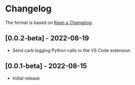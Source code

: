 # Changelog

The format is based on [Keep a Changelog](https://keepachangelog.com/en/1.0.0/).

## [0.0.2-beta] - 2022-08-19
- Send carb logging Python calls to the VS Code extension

## [0.0.1-beta] - 2022-08-15
- Initial release
